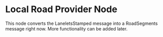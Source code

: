 # Local Road Provider Node

This node converts the LaneletsStamped message into a RoadSegments message right now. More functionality can be added later.
